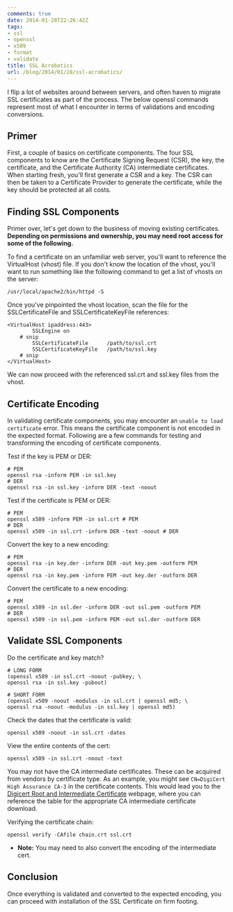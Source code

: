 ```yaml
---
comments: true
date: 2014-01-28T22:26:42Z
tags:
- ssl
- openssl
- x509
- format
- validate
title: SSL Acrobatics
url: /blog/2014/01/28/ssl-acrobatics/
---
```


I flip a lot of websites around between servers, and often haven to migrate SSL certificates as part of the process. The below openssl commands represent most of what I encounter in terms of validations and encoding conversions.

## Primer

First, a couple of basics on certificate components. The four SSL components to know are the Certificate Signing Request (CSR), the key, the certificate, and the Certificate Authority (CA) intermediate certificates. When starting fresh, you'll first generate a CSR and a key. The CSR can then be taken to a Certificate Provider to generate the certificate, while the key should be protected at all costs.

## Finding SSL Components

Primer over, let's get down to the business of moving existing certificates. **Depending on permissions and ownership, you may need root access for some of the following.**

To find a certificate on an unfamiliar web server, you'll want to reference the VirtualHost (vhost) file. If you don't know the location of the vhost, you'll want to run something like the following command to get a list of vhosts on the server:

```
/usr/local/apache2/bin/httpd -S
```

Once you've pinpointed the vhost location, scan the file for the SSLCertificateFile and SSLCertificateKeyFile references:

```
<VirtualHost ipaddress:443>
        SSLEngine on
	# snip
        SSLCertificateFile      /path/to/ssl.crt
        SSLCertificateKeyFile   /path/to/ssl.key
	# snip
</VirtualHost>
```

We can now proceed with the referenced ssl.crt and ssl.key files from the vhost.

## Certificate Encoding

In validating certificate components, you may encounter an `unable to load certificate` error. This means the certificate component is not encoded in the expected format. Following are a few commands for testing and transforming the encoding of certificate components.

Test if the key is PEM or DER:

```
# PEM
openssl rsa -inform PEM -in ssl.key
# DER
openssl rsa -in ssl.key -inform DER -text -noout
```

Test if the certificate is PEM or DER:

```
# PEM
openssl x509 -inform PEM -in ssl.crt # PEM
# DER
openssl x509 -in ssl.crt -inform DER -text -noout # DER
```

Convert the key to a new encoding:

```
# PEM
openssl rsa -in key.der -inform DER -out key.pem -outform PEM
# DER
openssl rsa -in key.pem -inform PEM -out key.der -outform DER
```

Convert the certificate to a new encoding:

```
# PEM
openssl x509 -in ssl.der -inform DER -out ssl.pem -outform PEM
# DER
openssl x509 -in ssl.pem -inform PEM -out ssl.der -outform DER
```

## Validate SSL Components

Do the certificate and key match?

```
# LONG FORM
(openssl x509 -in ssl.crt -noout -pubkey; \
openssl rsa -in ssl.key -pubout)

# SHORT FORM
(openssl x509 -noout -modulus -in ssl.crt | openssl md5; \
openssl rsa -noout -modulus -in ssl.key | openssl md5)
```

Check the dates that the certificate is valid:

```
openssl x509 -noout -in ssl.crt -dates
```

View the entire contents of the cert:

```
openssl x509 -in ssl.crt -noout -text
```

You may not have the CA intermediate certificates. These can be acquired from vendors by certificate type. As an example, you might see `CN=DigiCert High Assurance CA-3` in the certificate contents. This would lead you to the [Digicert Root and Intermediate Certificate](https://www.digicert.com/digicert-root-certificates.htm) webpage, where you can reference the table for the appropriate CA intermediate certificate download.

Verifying the certificate chain:

```
openssl verify -CAfile chain.crt ssl.crt
```

* **Note:** You may need to also convert the encoding of the intermediate cert.

## Conclusion

Once everything is validated and converted to the expected encoding, you can proceed with installation of the SSL Certificate on firm footing.
